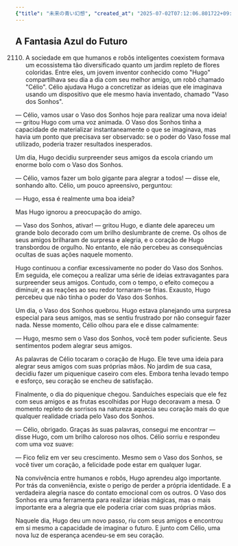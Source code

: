 ```yaml
---
{"title": "未来の青い幻想", "created_at": "2025-07-02T07:12:06.801722+09:00", "pattern_id": 9, "pattern_name": "ドラえもん型", "year": 2110}
---
```


## A Fantasia Azul do Futuro

2110. A sociedade em que humanos e robôs inteligentes coexistem formava um ecossistema tão diversificado quanto um jardim repleto de flores coloridas. Entre eles, um jovem inventor conhecido como "Hugo" compartilhava seu dia a dia com seu melhor amigo, um robô chamado "Célio". Célio ajudava Hugo a concretizar as ideias que ele imaginava usando um dispositivo que ele mesmo havia inventado, chamado "Vaso dos Sonhos".

— Célio, vamos usar o Vaso dos Sonhos hoje para realizar uma nova ideia! — gritou Hugo com uma voz animada. O Vaso dos Sonhos tinha a capacidade de materializar instantaneamente o que se imaginava, mas havia um ponto que precisava ser observado: se o poder do Vaso fosse mal utilizado, poderia trazer resultados inesperados.

Um dia, Hugo decidiu surpreender seus amigos da escola criando um enorme bolo com o Vaso dos Sonhos. 

— Célio, vamos fazer um bolo gigante para alegrar a todos! — disse ele, sonhando alto. Célio, um pouco apreensivo, perguntou:

— Hugo, essa é realmente uma boa ideia?

Mas Hugo ignorou a preocupação do amigo.

— Vaso dos Sonhos, ativar! — gritou Hugo, e diante dele apareceu um grande bolo decorado com um brilho deslumbrante de creme. Os olhos de seus amigos brilharam de surpresa e alegria, e o coração de Hugo transbordou de orgulho. No entanto, ele não percebeu as consequências ocultas de suas ações naquele momento.

Hugo continuou a confiar excessivamente no poder do Vaso dos Sonhos. Em seguida, ele começou a realizar uma série de ideias extravagantes para surpreender seus amigos. Contudo, com o tempo, o efeito começou a diminuir, e as reações ao seu redor tornaram-se frias. Exausto, Hugo percebeu que não tinha o poder do Vaso dos Sonhos.

Um dia, o Vaso dos Sonhos quebrou. Hugo estava planejando uma surpresa especial para seus amigos, mas se sentiu frustrado por não conseguir fazer nada. Nesse momento, Célio olhou para ele e disse calmamente:

— Hugo, mesmo sem o Vaso dos Sonhos, você tem poder suficiente. Seus sentimentos podem alegrar seus amigos.

As palavras de Célio tocaram o coração de Hugo. Ele teve uma ideia para alegrar seus amigos com suas próprias mãos. No jardim de sua casa, decidiu fazer um piquenique caseiro com eles. Embora tenha levado tempo e esforço, seu coração se encheu de satisfação.

Finalmente, o dia do piquenique chegou. Sanduíches especiais que ele fez com seus amigos e as frutas escolhidas por Hugo decoravam a mesa. O momento repleto de sorrisos na natureza aquecia seu coração mais do que qualquer realidade criada pelo Vaso dos Sonhos.

— Célio, obrigado. Graças às suas palavras, consegui me encontrar — disse Hugo, com um brilho caloroso nos olhos. Célio sorriu e respondeu com uma voz suave:

— Fico feliz em ver seu crescimento. Mesmo sem o Vaso dos Sonhos, se você tiver um coração, a felicidade pode estar em qualquer lugar.

Na convivência entre humanos e robôs, Hugo aprendeu algo importante. Por trás da conveniência, existe o perigo de perder a própria identidade. E a verdadeira alegria nasce do contato emocional com os outros. O Vaso dos Sonhos era uma ferramenta para realizar ideias mágicas, mas o mais importante era a alegria que ele poderia criar com suas próprias mãos.

Naquele dia, Hugo deu um novo passo, riu com seus amigos e encontrou em si mesmo a capacidade de imaginar o futuro. E junto com Célio, uma nova luz de esperança acendeu-se em seu coração.
